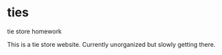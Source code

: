 # ties
tie store homework

This is a tie store website. Currently unorganized but slowly getting there. 
